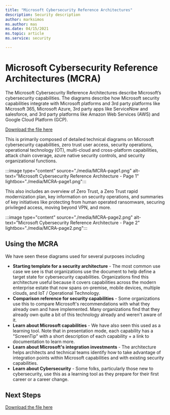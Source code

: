 ```yaml
---
title: "Microsoft Cybersecurity Reference Architectures"
description: Security description
author: marksimos
ms.author: mas
ms.date: 04/15/2021
ms.topic: article
ms.service: security

---
```


# Microsoft Cybersecurity Reference Architectures (MCRA)

The Microsoft Cybersecurity Reference Architectures describe Microsoft’s cybersecurity capabilities. The diagrams describe how Microsoft security capabilities integrate with Microsoft platforms and 3rd party platforms like Microsoft 365, Microsoft Azure, 3rd party apps like ServiceNow and salesforce, and 3rd party platforms like Amazon Web Services (AWS) and Google Cloud Platform (GCP). 

[Download the file here](https://github.com/MicrosoftDocs/security-pr/blob/master/Downloads/microsoft-cybersecurity-reference-architectures.pptx?raw=true)

This is primarily composed of detailed technical diagrams on Microsoft cybersecurity capabilities, zero trust user access, security operations, operational technology (OT), multi-cloud and cross-platform capabilities, attack chain coverage, azure native security controls, and security organizational functions.

:::image type="content" source="./media/MCRA-page1.png" alt-text="Microsoft Cybersecurity Reference Architecture - Page 1" lightbox="./media/MCRA-page1.png":::

This also includes an overview of Zero Trust, a Zero Trust rapid modernization plan, key information on security operations, and summaries of key initiatives like protecting from human operated ransomware, securing privileged access, moving beyond VPN, and more. 

:::image type="content" source="./media/MCRA-page2.png" alt-text="Microsoft Cybersecurity Reference Architecture - Page 2" lightbox="./media/MCRA-page2.png":::

## Using the MCRA

We have seen these diagrams used for several purposes including

 - **Starting template for a security architecture** - The most common use case we see is that organizations use the document to help define a target state for cybersecurity capabilities.
Organizations find this architecture useful because it covers capabilities across the modern enterprise estate that now spans on-premise, mobile devices, multiple clouds, and IoT / Operational Technology. 
 - **Comparison reference for security capabilities** - Some organizations use this to compare Microsoft's recommendations with what they already own and have implemented. Many organizations find that they already own quite a bit of this technology already and weren't aware of it. 
 - **Learn about Microsoft capabilities** - We have also seen this used as a learning tool. Note that in presentation mode, each capability has a "ScreenTip" with a short description of each capability + a link to documentation to learn more. 
 - **Learn about Microsoft's integration investments** - The architecture helps architects and technical teams identify how to take advantage of integration points within Microsoft capabilities and with existing security capabilities.
 - **Learn about Cybersecurity** - Some folks, particularly those new to cybersecurity, use this as a learning tool as they prepare for their first career or a career change. 

## Next Steps 

[Download the file here](https://github.com/MicrosoftDocs/security-pr/blob/master/Downloads/microsoft-cybersecurity-reference-architectures.pptx?raw=true)
